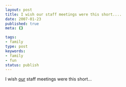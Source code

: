 ```yaml
---
layout: post
title: I wish our staff meetings were this short....
date: 2007-01-23
published: true
meta: {}

tags:
- family
type: post
keywords:
- family
- fun
status: publish
---
```



I wish [our](http://www.sss-research.com) staff meetings were this short...







 

